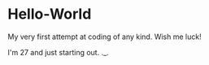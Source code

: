 # Hello-World

My very first attempt at coding of any kind. Wish me luck!

I'm 27 and just starting out. ._.
